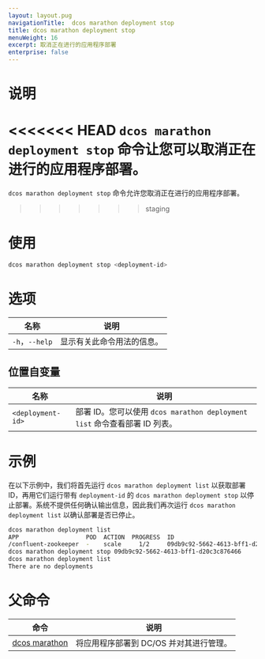 ```yaml
---
layout: layout.pug
navigationTitle:  dcos marathon deployment stop
title: dcos marathon deployment stop
menuWeight: 16
excerpt: 取消正在进行的应用程序部署
enterprise: false
---
```



# 说明

<<<<<<< HEAD
`dcos marathon deployment stop` 命令让您可以取消正在进行的应用程序部署。
=======
`dcos marathon deployment stop` 命令允许您取消正在进行的应用程序部署。
>>>>>>> staging

# 使用

```bash
dcos marathon deployment stop <deployment-id>
```

# 选项

| 名称 | 说明 |
|---------|-------------|
| `-h`，`--help` | 显示有关此命令用法的信息。 |

## 位置自变量

| 名称 | 说明 |
|---------|-------------|
| `<deployment-id>` | 部署 ID。您可以使用 `dcos marathon deployment list` 命令查看部署 ID 列表。 |




# 示例

在以下示例中，我们将首先运行 `dcos marathon deployment list` 以获取部署 ID，再用它们运行带有 `deployment-id` 的 `dcos marathon deployment stop` 以停止部署。系统不提供任何确认输出信息，因此我们再次运行 `dcos marathon deployment list` 以确认部署是否已停止。

```bash
dcos marathon deployment list
APP                   POD  ACTION  PROGRESS  ID                                    
/confluent-zookeeper  -    scale     1/2     09db9c92-5662-4613-bff1-d20c3c876466  
dcos marathon deployment stop 09db9c92-5662-4613-bff1-d20c3c876466 
dcos marathon deployment list
There are no deployments
```

# 父命令

| 命令 | 说明 |
|---------|-------------|
| [dcos marathon](/cn/1.12/cli/command-reference/dcos-marathon/) | 将应用程序部署到 DC/OS 并对其进行管理。|